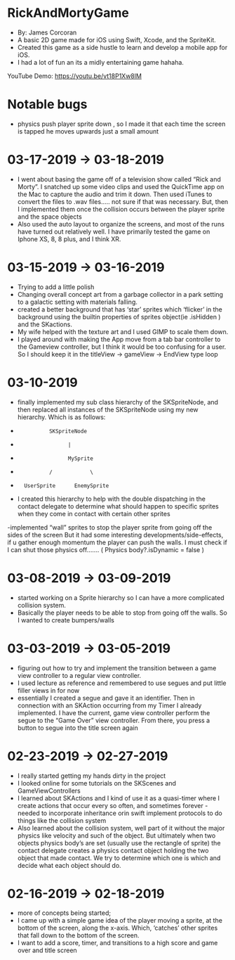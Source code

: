 # RickAndMortyGame
- By: James Corcoran
- A basic 2D game made for iOS using Swift, Xcode, and the SpriteKit.
- Created this game as a side hustle to learn and develop a mobile app for iOS.
- I had a lot of fun an its a midly entertaining game hahaha.

YouTube Demo: https://youtu.be/vt18P1Xw8lM 

# Notable bugs
- physics push player sprite down , so I made it that each time the screen is tapped he moves upwards just a small amount

# 03-17-2019 -> 03-18-2019
- I went about basing the game off of a television show called “Rick and Morty”. I snatched up some video clips and used the QuickTime app on the Mac to capture the audio and trim it down. Then used iTunes to convert the files to .wav files….. not sure if that was necessary. But, then I implemented them once the collision occurs between the player sprite and the space objects 
- Also used the auto layout to organize the screens, and most of the runs have turned out relatively well. I have primarily tested the game on Iphone XS, 8, 8 plus, and I think XR.  

# 03-15-2019 -> 03-16-2019
- Trying to add a little polish
- Changing overall concept art from a garbage collector in a park setting to a galactic setting with materials falling.
- created a better background that has ‘star’ sprites which ‘flicker’ in the background using the builtin properties of sprites object(ie .isHidden ) and the SKactions.
- My wife helped with the texture art and I used GIMP to scale them down.
- I played around with making the App move from a tab bar controller to the Gameview controller, but I think it would be too confusing for a user. So I should keep it in the titleView -> gameView -> EndView type loop

# 03-10-2019
- finally implemented my sub class hierarchy of the SKSpriteNode, and then replaced all instances of the SKSpriteNode using my new hierarchy. Which is as follows:
-			  	SKSpriteNode
-				      |
-			      	  MySprite
-			    /		     \
-		UserSprite		EnemySprite

- I created this hierarchy to help with the double dispatching in the contact delegate to determine what should happen to specific sprites when they come in contact with certain other sprites

-implemented “wall” sprites to stop the player sprite from going off the sides of the screen
But it had some interesting developments/side-effects, if u gather enough momentum the player can push the walls. I must check if I can shut those physics off…….  ( Physics body?.isDynamic = false )

# 03-08-2019  -> 03-09-2019
- started working on a Sprite hierarchy so I can have a more complicated collision system.
- Basically the player needs to be able to stop from going off the walls. So I wanted to create bumpers/walls

# 03-03-2019 -> 03-05-2019
- figuring out how to try and implement the transition between a game view controller to a regular view controller. 
- I used lecture as reference and remembered to use segues and put little filler views in for now
- essentially I created a segue and gave it an identifier. Then in connection with an SKAction occurring from my Timer I already implemented. I have the current, game view controller perform the segue to the “Game Over” view controller. From there, you press a button to segue into the title screen again

# 02-23-2019 -> 02-27-2019
- I really started getting my hands dirty in the project
- I looked online for some tutorials on the SKScenes and GameViewControllers
- I learned about SKActions and I kind of use it as a quasi-timer where I create actions that occur every so often, and sometimes forever
-needed  to incorporate inheritance orin swift implement  protocols to do things like the collision system 
- Also learned about the collision system, well part of it without the major physics like velocity and such of the object. But ultimately when two objects physics body’s are set (usually use the rectangle of sprite) the contact delegate creates a physics contact object holding the two object that made contact. We try to determine which one is which and decide what each object should do.


# 02-16-2019 -> 02-18-2019
- more of concepts being started;
- I came up with a simple game idea of the player moving a sprite, at the bottom of the screen, along the x-axis. Which, ‘catches’ other sprites that fall down to the bottom of the screen. 
- I want to add a score, timer, and transitions to a high score and game over and title screen

